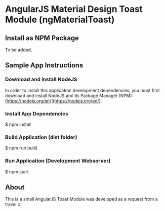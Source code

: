 # AngularJS Material Design Toast Module (ngMaterialToast) #

## Install as NPM Package

To be added.

## Sample App Instructions

### Download and install NodeJS

In order to install this application development dependencies, you must first download and install NodeJS and its Package Manager (NPM):
[https://nodejs.org/en/](https://nodejs.org/en/).

### Install App Dependencies
$ npm install

### Build Application (dist folder)
$ npm run build

### Run Application (Development Webserver)
$ npm start

## About
This is a small AngularJS Toast Module was developed as a request from a travel c.
